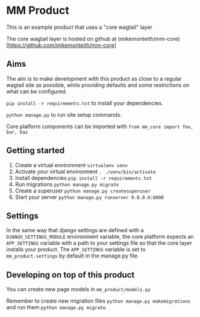 # MM Product

This is an example product that uses a "core wagtail" layer

The core wagtail layer is hosted on github at (mikemonteith/mm-core)[https://github.com/mikemonteith/mm-core]

## Aims

The aim is to make development with this product as close to a regular wagtail site as possible,
while providing defaults and some restrictions on what can be configured.

`pip install -r requirements.txt` to install your dependencies.

`python manage.py` to run site setup commands.

Core platform components can be imported with `from mm_core import foo, bar, baz`

## Getting started

1. Create a virtual environment `virtualenv venv`
2. Activate your virtual environment `. ./venv/bin/activate`
3. Install dependencies `pip install -r requirements.txt`
4. Run migrations `python manage.py migrate`
5. Create a superuser `python manage.py createsuperuser`
6. Start your server `python manage.py runserver 0.0.0.0:8000`

## Settings

In the same way that django settings are defined with a `DJANGO_SETTINGS_MODULE` environment
variable, the core platform expects an `APP_SETTINGS` variable with a path to your
settings file so that the core layer installs your product.
The `APP_SETTINGS` variable is set to `mm_product.settings` by default in the manage.py file.

## Developing on top of this product

You can create new page models in `mm_product/models.py`

Remember to create new migration files `python manage.py makemigrations` and run
them `python manage.py migrate`.
